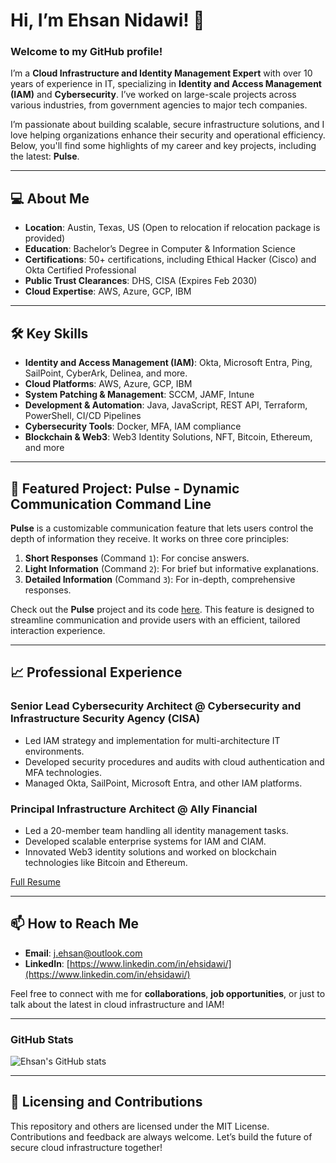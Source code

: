 # Hi, I’m Ehsan Nidawi! 👋

### Welcome to my GitHub profile!

I’m a **Cloud Infrastructure and Identity Management Expert** with over 10 years of experience in IT, specializing in **Identity and Access Management (IAM)** and **Cybersecurity**. I’ve worked on large-scale projects across various industries, from government agencies to major tech companies.

I’m passionate about building scalable, secure infrastructure solutions, and I love helping organizations enhance their security and operational efficiency. Below, you'll find some highlights of my career and key projects, including the latest: **Pulse**.

---

## 💻 About Me

- **Location**: Austin, Texas, US (Open to relocation if relocation package is provided)
- **Education**: Bachelor’s Degree in Computer & Information Science
- **Certifications**: 50+ certifications, including Ethical Hacker (Cisco) and Okta Certified Professional
- **Public Trust Clearances**: DHS, CISA (Expires Feb 2030)
- **Cloud Expertise**: AWS, Azure, GCP, IBM

---

## 🛠️ Key Skills

- **Identity and Access Management (IAM)**: Okta, Microsoft Entra, Ping, SailPoint, CyberArk, Delinea, and more.
- **Cloud Platforms**: AWS, Azure, GCP, IBM
- **System Patching & Management**: SCCM, JAMF, Intune
- **Development & Automation**: Java, JavaScript, REST API, Terraform, PowerShell, CI/CD Pipelines
- **Cybersecurity Tools**: Docker, MFA, IAM compliance
- **Blockchain & Web3**: Web3 Identity Solutions, NFT, Bitcoin, Ethereum, and more

---

## 🚀 Featured Project: Pulse - Dynamic Communication Command Line

**Pulse** is a customizable communication feature that lets users control the depth of information they receive. It works on three core principles:
1. **Short Responses** (Command `1`): For concise answers.
2. **Light Information** (Command `2`): For brief but informative explanations.
3. **Detailed Information** (Command `3`): For in-depth, comprehensive responses.

Check out the **Pulse** project and its code [here](https://github.com/yourusername/pulse). This feature is designed to streamline communication and provide users with an efficient, tailored interaction experience.

---

## 📈 Professional Experience

### Senior Lead Cybersecurity Architect @ Cybersecurity and Infrastructure Security Agency (CISA)
- Led IAM strategy and implementation for multi-architecture IT environments.
- Developed security procedures and audits with cloud authentication and MFA technologies.
- Managed Okta, SailPoint, Microsoft Entra, and other IAM platforms.

### Principal Infrastructure Architect @ Ally Financial
- Led a 20-member team handling all identity management tasks.
- Developed scalable enterprise systems for IAM and CIAM.
- Innovated Web3 identity solutions and worked on blockchain technologies like Bitcoin and Ethereum.

[Full Resume](https://www.linkedin.com/in/ehsidawi/)

---

## 📫 How to Reach Me

- **Email**: [j.ehsan@outlook.com](mailto:j.ehsan@outlook.com)
- **LinkedIn**: [https://www.linkedin.com/in/ehsidawi/](https://www.linkedin.com/in/ehsidawi/)

Feel free to connect with me for **collaborations**, **job opportunities**, or just to talk about the latest in cloud infrastructure and IAM!

---

### GitHub Stats

![Ehsan's GitHub stats](https://github-readme-stats.vercel.app/api?username=yourusername&show_icons=true&theme=dark)

---

## 📝 Licensing and Contributions

This repository and others are licensed under the MIT License. Contributions and feedback are always welcome. Let’s build the future of secure cloud infrastructure together!
